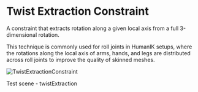 # Twist Extraction Constraint

A constraint that extracts rotation along a given local axis from a full 3-dimensional rotation.&#x20;

This technique is commonly used for roll joints in HumanIK setups, where the rotations along the local axis of arms, hands, and legs are distributed across roll joints to improve the quality of skinned meshes.

![TwistExtractionConstraint](../../Plugins/constraint\_twistExtraction.jpg)

Test scene - twistExtraction
